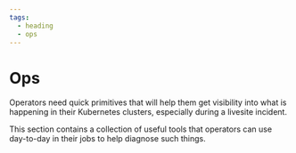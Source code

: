 ```yaml
---
tags:
  - heading
  - ops
---
```


# Ops

Operators need quick primitives that will help them get visibility into what is happening in their Kubernetes clusters, especially during a livesite incident.

This section contains a collection of useful tools that operators can use day-to-day in their jobs to help diagnose such things.
